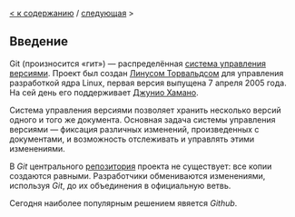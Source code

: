 [< к содержанию](./readme.md) / [следующая](./add.md) >

## Введение
Git (произносится «гит») — распределённая [система управления версиями](https://ru.wikipedia.org/wiki/%D0%A1%D0%B8%D1%81%D1%82%D0%B5%D0%BC%D0%B0_%D1%83%D0%BF%D1%80%D0%B0%D0%B2%D0%BB%D0%B5%D0%BD%D0%B8%D1%8F_%D0%B2%D0%B5%D1%80%D1%81%D0%B8%D1%8F%D0%BC%D0%B8). Проект был создан [Линусом Торвальдсом](https://ru.wikipedia.org/wiki/%D0%A2%D0%BE%D1%80%D0%B2%D0%B0%D0%BB%D1%8C%D0%B4%D1%81,_%D0%9B%D0%B8%D0%BD%D1%83%D1%81) для управления разработкой ядра Linux, первая версия выпущена 7 апреля 2005 года. На сей день его поддерживает [Джунио Хамано](https://ru.wikipedia.org/wiki/%D0%A5%D0%B0%D0%BC%D0%B0%D0%BD%D0%BE,_%D0%94%D0%B6%D1%83%D0%BD%D0%B8%D0%BE).

Система управления версиями позволяет хранить несколько версий одного и того же документа. Основная задача системы управления версиями — фиксация различных изменений, произведенных с документами, и возможность отслеживать и управлять этими изменениями.

В _Git_ центрального [репозитория](https://ru.wikipedia.org/wiki/%D0%A0%D0%B5%D0%BF%D0%BE%D0%B7%D0%B8%D1%82%D0%BE%D1%80%D0%B8%D0%B9) проекта не существует: все копии создаются равными. Разработчики обмениваются изменениями, используя _Git_, до их объединения в официальную ветвь.

Сегодня наиболее популярным решением явяется _Github_.